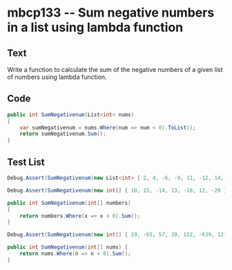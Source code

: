 # mbcp133 -- Sum negative numbers in a list using lambda function

## Text

Write a function to calculate the sum of the negative numbers of a given list of numbers using lambda function.

## Code

```csharp
public int SumNegativenum(List<int> nums) 
{
    var sumNegativenum = nums.Where(num => num < 0).ToList();
    return sumNegativenum.Sum();
}
```

## Test List

```csharp
Debug.Assert(SumNegativenum(new List<int> { 2, 4, -6, -9, 11, -12, 14, -5, 17 }) == -32);
```

```csharp
Debug.Assert(SumNegativenum(new int[] { 10, 15, -14, 13, -18, 12, -20 }) == -52);

public int SumNegativenum(int[] numbers)
{
    return numbers.Where(x => x < 0).Sum();
}
```

```csharp
Debug.Assert(SumNegativenum(new int[] { 19, -65, 57, 39, 152, -639, 121, 44, 90, -190 }) == -894);

public int SumNegativenum(int[] nums) {
    return nums.Where(n => n < 0).Sum();
}
```
